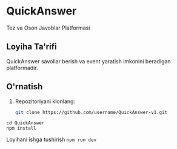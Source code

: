 # QuickAnswer
Tez va Oson Javoblar Platformasi

## Loyiha Ta'rifi
QuickAnswer savollar berish va event yaratish imkonini beradigan platformadir.

## O'rnatish
1. Repozitoriyani klonlang:
   ```bash
   git clone https://github.com/username/QuickAnswer-v1.git


```
cd QuickAnswer
npm install
```

Loyihani ishga tushirish
```npm run dev```

